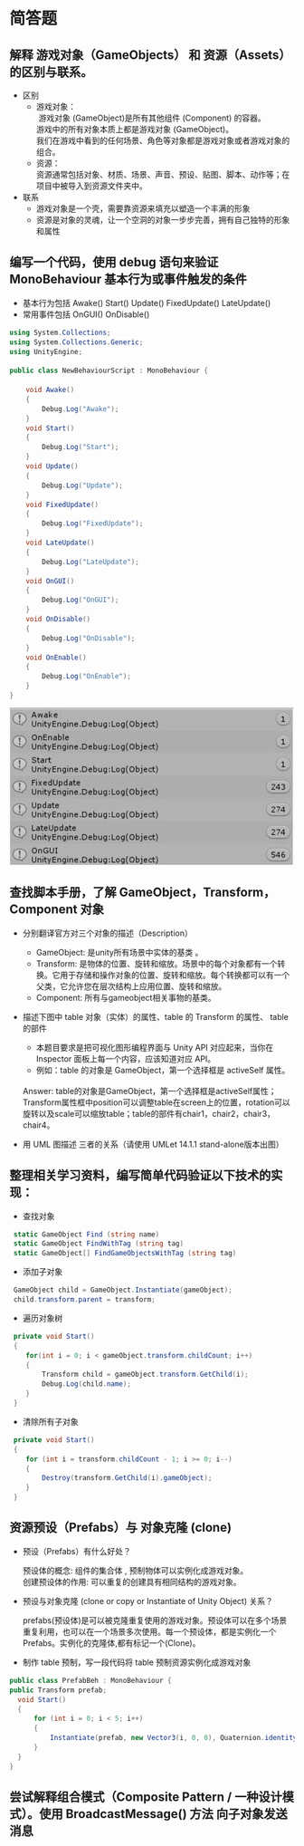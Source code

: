 
# 简答题

## 解释 游戏对象（GameObjects） 和 资源（Assets）的区别与联系。

- 区别
	- 游戏对象：<br />
  游戏对象 (GameObject)是所有其他组件 (Component) 的容器。<br/>
  游戏中的所有对象本质上都是游戏对象 (GameObject)。<br/>
  我们在游戏中看到的任何场景、角色等对象都是游戏对象或者游戏对象的组合。<br/>
	- 资源：<br />资源通常包括对象、材质、场景、声音、预设、贴图、脚本、动作等；在项目中被导入到资源文件夹中。<br />
- 联系
	- 游戏对象是一个壳，需要靠资源来填充以塑造一个丰满的形象
	- 资源是对象的灵魂，让一个空洞的对象一步步完善，拥有自己独特的形象和属性


## 编写一个代码，使用 debug 语句来验证 MonoBehaviour 基本行为或事件触发的条件
- 基本行为包括 Awake() Start() Update() FixedUpdate() LateUpdate()
- 常用事件包括 OnGUI() OnDisable() 

```c#
using System.Collections;
using System.Collections.Generic;
using UnityEngine;

public class NewBehaviourScript : MonoBehaviour {

    void Awake()
    {
        Debug.Log("Awake");
    }
    void Start()
    {
        Debug.Log("Start");
    }
    void Update()
    {
        Debug.Log("Update");
    }
    void FixedUpdate()
    {
        Debug.Log("FixedUpdate");
    }
    void LateUpdate()
    {
        Debug.Log("LateUpdate");
    }
    void OnGUI()
    {
        Debug.Log("OnGUI");
    }
    void OnDisable()
    {
        Debug.Log("OnDisable");
    }
    void OnEnable()
    {
        Debug.Log("OnEnable");
    }
}
```
![pro2](https://raw.githubusercontent.com/zhuzelei/unity3d-learning/master/homework1/pic1.jpg)


## 查找脚本手册，了解 GameObject，Transform，Component 对象	
- 分别翻译官方对三个对象的描述（Description）
	- GameObject: 是unity所有场景中实体的基类 。<br/>
	- Transform: 是物体的位置、旋转和缩放。场景中的每个对象都有一个转换。它用于存储和操作对象的位置、旋转和缩放。每个转换都可以有一个父类，它允许您在层次结构上应用位置、旋转和缩放。<br/>
	- Component: 所有与gameobject相关事物的基类。<br/>
- 描述下图中 table 对象（实体）的属性、table 的 Transform 的属性、 table 的部件 
	- 本题目要求是把可视化图形编程界面与 Unity API 对应起来，当你在 Inspector 面板上每一个内容，应该知道对应 API。
	- 例如：table 的对象是 GameObject，第一个选择框是 activeSelf 属性。
	
	<br/>
	Answer: table的对象是GameObject，第一个选择框是activeSelf属性；Transform属性框中position可以调整table在screen上的位置，rotation可以旋转以及scale可以缩放table；table的部件有chair1，chair2，chair3，chair4。 <br/>
- 用 UML 图描述 三者的关系（请使用 UMLet 14.1.1 stand-alone版本出图）


## 整理相关学习资料，编写简单代码验证以下技术的实现： 
- 查找对象
```c#
 static GameObject Find (string name)
 static GameObject FindWithTag (string tag)
 static GameObject[] FindGameObjectsWithTag (string tag)
 ```
- 添加子对象
```c#
 GameObject child = GameObject.Instantiate(gameObject);
 child.transform.parent = transform;
 ```
- 遍历对象树
```c#
 private void Start()
 {
 	for(int i = 0; i < gameObject.transform.childCount; i++)
 	{
 		Transform child = gameObject.transform.GetChild(i);
 		Debug.Log(child.name);
 	}
 }
 ```
- 清除所有子对象
```c#
 private void Start()
 {
 	for (int i = transform.childCount - 1; i >= 0; i--)
 	{
 		Destroy(transform.GetChild(i).gameObject);
 	}
 }
 ```
 

## 资源预设（Prefabs）与 对象克隆 (clone) 
- 预设（Prefabs）有什么好处？<br/>

	预设体的概念: 组件的集合体 , 预制物体可以实例化成游戏对象。<br/>
	创建预设体的作用: 可以重复的创建具有相同结构的游戏对象。<br/>

- 预设与对象克隆 (clone or copy or Instantiate of Unity Object) 关系？<br/>

	prefabs(预设体)是可以被克隆重复使用的游戏对象。预设体可以在多个场景重复利用，也可以在一个场景多次使用。每一个预设体，都是实例化一个Prefabs。实例化的克隆体,都有标记一个(Clone)。<br/>
	
- 制作 table 预制，写一段代码将 table 预制资源实例化成游戏对象

```c#
public class PrefabBeh : MonoBehaviour {
public Transform prefab;
  void Start()
  {
      for (int i = 0; i < 5; i++)
      {
          Instantiate(prefab, new Vector3(i, 0, 0), Quaternion.identity);
      }
  }
}
 ```

## 尝试解释组合模式（Composite Pattern / 一种设计模式）。使用 BroadcastMessage() 方法 向子对象发送消息
